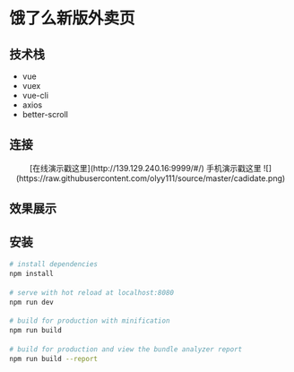 ﻿# 饿了么新版外卖页

## 技术栈
* vue
* vuex
* vue-cli
* axios
* better-scroll

## 连接
<center>
[在线演示戳这里](http://139.129.240.16:9999/#/)
手机演示戳这里
![](https://raw.githubusercontent.com/olyy111/source/master/cadidate.png)
</center>

## 效果展示

## 安装

``` bash
# install dependencies
npm install

# serve with hot reload at localhost:8080
npm run dev

# build for production with minification
npm run build

# build for production and view the bundle analyzer report
npm run build --report
```





